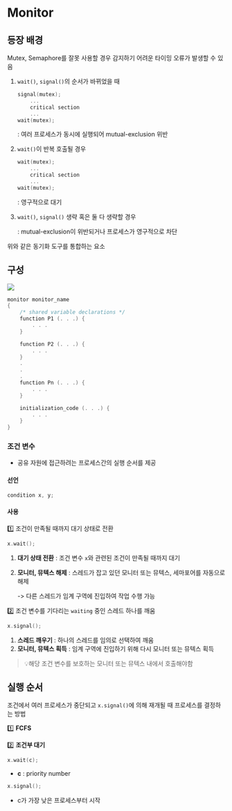 # Monitor
## 등장 배경
Mutex, Semaphore를 잘못 사용할 경우 감지하기 어려운 타이밍 오류가 발생할 수 있음

1. `wait()`, `signal()`의 순서가 바뀌었을 때
	```c
	signal(mutex);
		...
		critical section
		...
	wait(mutex);
	```
	: 여러 프로세스가 동시에 실행되어 mutual-exclusion 위반
2. `wait()`이 반복 호출될 경우
	```c
	wait(mutex);
		...
		critical section
		...
	wait(mutex);
	```
	: 영구적으로 대기
3. `wait()`, `signal()` 생략 혹은 둘 다 생략할 경우

	: mutual-exclusion이 위반되거나 프로세스가 영구적으로 차단
	
위와 같은 동기화 도구를 통합하는 요소
## 구성
![](https://i.imgur.com/XyosSvS.png)

```c
monitor monitor_name
{
	/* shared variable declarations */
	function P1 (. . .) {
		. . .
	}

	function P2 (. . .) {
		. . .
	}
	.
	.
	.
	function Pn (. . .) {
		. . .
	}

	initialization_code (. . .) {
		. . .
	}
}
```
### 조건 변수
- 공유 자원에 접근하려는 프로세스간의 실행 순서를 제공
#### 선언
```c
condition x, y;
```
#### 사용
1️⃣ 조건이 만족될 때까지 대기 상태로 전환
```c
x.wait();
```
1. **대기 상태 전환** : 조건 변수 `x`와 관련된 조건이 만족될 때까지 대기
2. **모니터, 뮤텍스 해제** : 스레드가 잡고 있던 모니터 또는 뮤텍스, 세마포어를 자동으로 해제

   -> 다른 스레드가 임계 구역에 진입하여 작업 수행 가능

2️⃣ 조건 변수를 기다리는 `waiting` 중인 스레드 하나를 깨움
```c
x.signal();
```
1. **스레드 깨우기** : 하나의 스레드를 임의로 선택하여 깨움
2. **모니터, 뮤텍스 획득** : 임계 구역에 진입하기 위해 다시 모니터 또는 뮤텍스 획득

> 💡해당 조건 변수를 보호하는 모니터 또는 뮤텍스 내에서 호출해야함

## 실행 순서
조건에서 여러 프로세스가 중단되고 `x.signal()`에 의해 재개될 때 프로세스를 결정하는 방법

1️⃣ **FCFS**

2️⃣ **조건부 대기**
```c
x.wait(c);
```
- **c** : priority number
```c
x.signal();
```
- c가 가장 낮은 프로세스부터 시작

